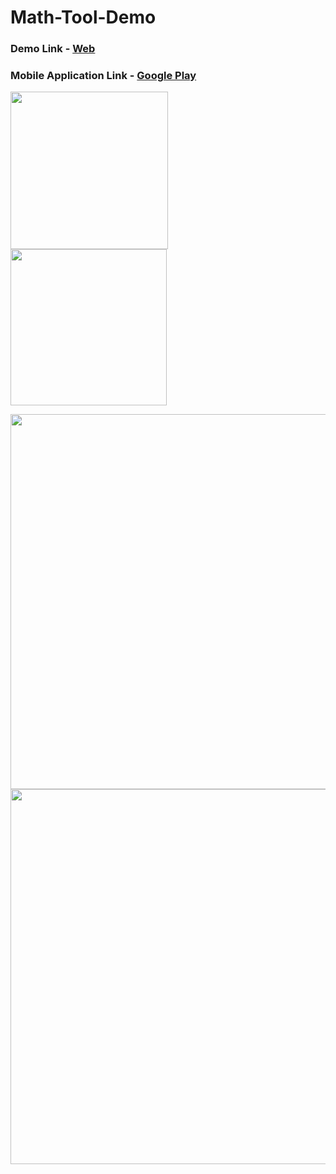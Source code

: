 # Math-Tool-Demo

### Demo Link - [Web]()

### Mobile Application Link - [Google Play](https://imtheguna.github.io/Math-Tool-Demo/)

<img src="https://user-images.githubusercontent.com/58139175/116777254-433a4380-aa8b-11eb-9402-a761c039d4b4.JPG" width="252">    <img src="https://user-images.githubusercontent.com/58139175/116777256-446b7080-aa8b-11eb-9e92-4ebc4699b70b.JPG" width="250">

<img src="https://user-images.githubusercontent.com/58139175/116777257-45040700-aa8b-11eb-86c2-2f88d924400a.JPG" width="600">

<img src="https://user-images.githubusercontent.com/58139175/116777258-45040700-aa8b-11eb-9398-d83b86aef6f0.JPG" width="600">
